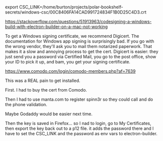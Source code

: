 export CSC_LINK=/home/burton/projects/polar-bookshelf-secrets/windows-csc/00C8406FA14CAD991724834F1B0D25C4D3.crt


https://stackoverflow.com/questions/51913963/codesigning-a-windows-build-with-electron-builder-on-a-mac-not-working

To get a Windows signing certificate, we recommend Digicert. The documentation
for Windows app signing is surprisingly bad. If you go with the wrong vendor,
they'll ask you to mail them notarized paperwork. That makes it a slow and
annoying process to get the cert. Digicert is easier: they just send you a
password via Certified Mail, you go to the post office, show your ID to pick it
up, and bam, you get your signing certificate.


https://www.comodo.com/login/comodo-members.php?af=7639


This was a REAL pain to get installed.

First. I had to buy the cert from Comodo.

Then I had to  use manta.com to register spinn3r so they could call and do the 
phone validation.

Maybe Godaddy would be easier next time.

Then the key is saved in Firefox... so I nad to login, go to My Certificates, 
then export the key back out to a p12 file.  it adds the password there and 
I have to set the CSC_LINK and the password as env vars to electron-builder. 
